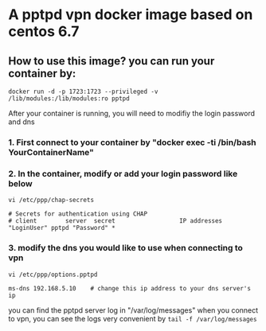 # A pptpd vpn docker image based on centos 6.7
## How to use this image? you can run your container by:
```docker run -d -p 1723:1723 --privileged -v /lib/modules:/lib/modules:ro pptpd```

After your container is running, you will need to modifiy the login password and dns
### 1. First connect to your container by "docker exec -ti /bin/bash YourContainerName"

### 2. In the container, modify or add your login password like below

``` vi /etc/ppp/chap-secrets ```

``` 
# Secrets for authentication using CHAP
# client        server  secret                  IP addresses 
"LoginUser" pptpd "Password" * 
```

### 3. modify the dns you would like to use when connecting to vpn
```
vi /etc/ppp/options.pptpd

ms-dns 192.168.5.10    # change this ip address to your dns server's ip
```
you can find the pptpd server log in "/var/log/messages"
when you connect to vpn, you can see the logs very convenient by ```tail -f /var/log/messages```
